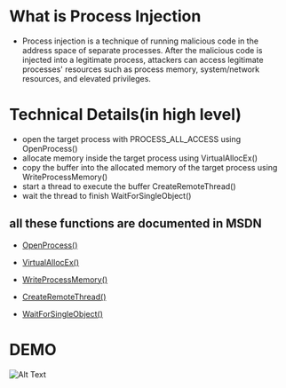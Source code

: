 # What is Process Injection
* Process injection is a technique of running malicious code in the address space of separate processes. After the malicious code is injected into a legitimate process, attackers can access legitimate processes' resources such as process memory, system/network resources, and elevated privileges.

# Technical Details(in high level)
* open the target process with PROCESS_ALL_ACCESS using OpenProcess()
* allocate memory inside the target process using VirtualAllocEx()
* copy the buffer into the allocated memory of the target process using WriteProcessMemory()
* start a thread to execute the buffer CreateRemoteThread()
* wait the thread to finish WaitForSingleObject()
## all these functions are documented in MSDN
- [OpenProcess()](https://learn.microsoft.com/en-us/windows/win32/api/processthreadsapi/nf-processthreadsapi-openprocess)

- [VirtualAllocEx()](https://learn.microsoft.com/en-us/windows/win32/api/memoryapi/nf-memoryapi-virtualallocex)

- [WriteProcessMemory()](https://learn.microsoft.com/en-us/windows/win32/api/memoryapi/nf-memoryapi-writeprocessmemory)

- [CreateRemoteThread()](https://learn.microsoft.com/en-us/windows/win32/api/processthreadsapi/nf-processthreadsapi-createremotethread)

- [WaitForSingleObject()](https://learn.microsoft.com/en-us/windows/win32/api/synchapi/nf-synchapi-waitforsingleobject)

# DEMO
![Alt Text](https://github.com/Omorreg/Shellcode-Injector/blob/main/demo.gif)
